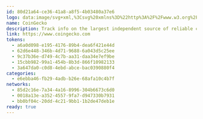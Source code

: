 ```yaml
---
id: 80d21a64-ce36-41a8-a8f5-4b03480a37e6
logo: data:image/svg+xml,%3Csvg%20xmlns%3D%22http%3A%2F%2Fwww.w3.org%2F2000%2Fsvg%22%20width%3D%2248%22%20height%3D%2248%22%20fill%3D%22none%22%3E%3Cpath%20fill%3D%22%238DC63F%22%20d%3D%22M48%2023.894a24%2024%200%201%201-48%20.211%2024%2024%200%200%201%2048-.21Z%22%2F%3E%3Cpath%20fill%3D%22%23F9E988%22%20d%3D%22M46.2%2023.903a22.196%2022.196%200%201%201-44.393.22%2022.196%2022.196%200%200%201%2044.392-.22Z%22%2F%3E%3Cpath%20fill%3D%22%23fff%22%20d%3D%22M24.41%203.245a12.22%2012.22%200%200%201%204.265%200A13%2013%200%200%201%2032.75%204.61c1.266.696%202.36%201.64%203.449%202.525%201.088.886%202.172%201.792%203.203%202.783a16.23%2016.23%200%200%201%202.732%203.304%2018.83%2018.83%200%200%201%201.913%203.856c.927%202.724%201.25%205.657.787%208.456h-.138c-.464-2.774-1.094-5.418-2.087-7.932a30.865%2030.865%200%200%200-1.642-3.69%2036.358%2036.358%200%200%200-2.16-3.478%2012.577%2012.577%200%200%200-2.894-2.921c-1.127-.804-2.422-1.324-3.676-1.818s-2.497-1-3.805-1.375c-1.308-.376-2.637-.658-4.025-.93l.002-.145Z%22%2F%3E%3Cpath%20fill%3D%22%238BC53F%22%20d%3D%22M35.259%2016.068c-1.61-.466-3.28-1.127-4.97-1.795-.098-.424-.474-.953-1.234-1.598-1.104-.958-3.179-.934-4.972-.51-1.98-.466-3.934-.63-5.81-.173-15.348%204.227-6.646%2014.542-12.28%2024.91.801%201.702%209.443%2011.625%2021.947%208.962%200%200-4.276-10.276%205.374-15.208%207.828-4.016%2013.484-11.445%201.945-14.588Z%22%2F%3E%3Cpath%20fill%3D%22%23fff%22%20d%3D%22M37.154%2022.818a.93.93%200%201%201-1.86.01.93.93%200%200%201%201.86-.01Z%22%2F%3E%3Cpath%20fill%3D%22%23009345%22%20d%3D%22M24.083%2012.158c1.119.08%205.162%201.391%206.206%202.108-.87-2.522-3.797-2.857-6.206-2.108Z%22%2F%3E%3Cpath%20fill%3D%22%23fff%22%20d%3D%22M25.148%2018.535a4.291%204.291%200%201%201-8.58.008%204.291%204.291%200%200%201%208.578-.01l.002.002Z%22%2F%3E%3Cpath%20fill%3D%22%238BC53F%22%20d%3D%22M40.632%2024.71c-3.479%202.45-7.433%204.31-13.044%204.31-2.626%200-3.158-2.783-4.894-1.423-.895.706-4.054%202.286-6.56%202.166-2.506-.12-6.568-1.588-7.7-6.94-.45%205.352-.679%209.29-2.695%2013.807%204%206.406%2013.538%2011.346%2022.195%209.218-.923-6.496%204.762-12.858%207.951-16.108%201.218-1.233%203.531-3.245%204.747-5.028v-.002Z%22%2F%3E%3Cpath%20fill%3D%22%2358595B%22%20d%3D%22M40.495%2024.87c-1.08.984-2.365%201.713-3.673%202.356a23.462%2023.462%200%200%201-4.122%201.501c-1.42.367-2.9.644-4.398.508-1.5-.136-3.032-.645-4.025-1.769l.047-.054c1.218.79%202.623%201.068%204.021%201.108a18.832%2018.832%200%200%200%204.226-.348c1.405-.294%202.78-.72%204.106-1.27%201.327-.547%202.64-1.182%203.77-2.086l.048.054Zm-16.62-6.296a3.02%203.02%200%201%201-6.04%200%203.02%203.02%200%200%201%206.04%200Z%22%2F%3E%3C%2Fsvg%3E
name: CoinGecko
description: Track info on the largest independent source of reliable cryptocurrency data.
link: https://www.coingecko.com
tokens:
  - a6a0d098-e195-4176-89b4-dea6f421e44d
  - 62d6e448-346b-4d71-9688-6a043d5c25ee
  - 9c37b36e-d749-4c7b-aa31-daa34e7ef9be
  - 15cbb982-99a1-454b-8b3d-866f10982133
  - 3a647da0-c0d8-4ebd-abce-bac0390880f4
categories:
  - e6ebba46-fb29-4adb-b26e-68afa10c4b7f
networks:
  - 85d2c16e-7a34-4a16-8996-304b6673c6d0
  - 0018a13e-a352-4557-9fa7-d947330b7931
  - bb0bf04c-20dd-4c21-9bb1-1b2de47deb1e
ready: true
---
```


